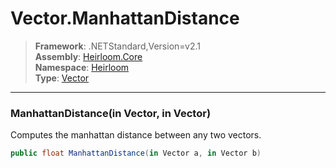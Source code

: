 # Vector.ManhattanDistance

> **Framework**: .NETStandard,Version=v2.1  
> **Assembly**: [Heirloom.Core][0]  
> **Namespace**: [Heirloom][0]  
> **Type**: [Vector][1]  

--------------------------------------------------------------------------------

### ManhattanDistance(in Vector, in Vector)

Computes the manhattan distance between any two vectors.

```cs
public float ManhattanDistance(in Vector a, in Vector b)
```

[0]: ../Heirloom.Core.md
[1]: Heirloom.Vector.md
